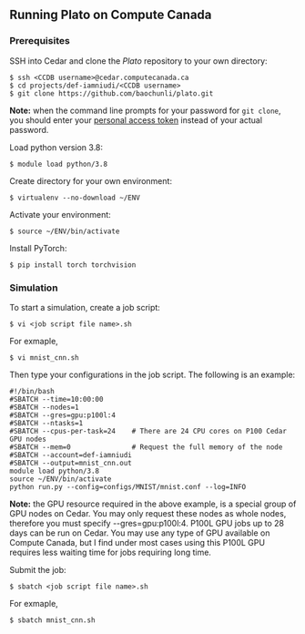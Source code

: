 ## Running Plato on Compute Canada

### Prerequisites

SSH into Cedar and clone the *Plato* repository to your own directory:

```shell
$ ssh <CCDB username>@cedar.computecanada.ca
$ cd projects/def-iamniudi/<CCDB username>
$ git clone https://github.com/baochunli/plato.git
```

**Note:** when the command line prompts for your password for `git clone`, you should enter your [personal access token](https://github.com/settings/tokens) instead of your actual password. 

Load python version 3.8:

```shell
$ module load python/3.8
```

Create directory for your own environment:

```shell
$ virtualenv --no-download ~/ENV
```

Activate your environment:

```shell
$ source ~/ENV/bin/activate
```

Install PyTorch:

```shell
$ pip install torch torchvision
```

### Simulation

To start a simulation, create a job script:

```shell
$ vi <job script file name>.sh
```

For exmaple, 

```shell
$ vi mnist_cnn.sh
```

Then type your configurations in the job script. The following is an example:

```
#!/bin/bash
#SBATCH --time=10:00:00
#SBATCH --nodes=1 
#SBATCH --gres=gpu:p100l:4   
#SBATCH --ntasks=1
#SBATCH --cpus-per-task=24    # There are 24 CPU cores on P100 Cedar GPU nodes
#SBATCH --mem=0               # Request the full memory of the node
#SBATCH --account=def-iamniudi
#SBATCH --output=mnist_cnn.out
module load python/3.8
source ~/ENV/bin/activate
python run.py --config=configs/MNIST/mnist.conf --log=INFO
```

**Note:** the GPU resource required in the above example, is a special group of GPU nodes on Cedar. You may only request these nodes as whole nodes, therefore you must specify --gres=gpu:p100l:4. P100L GPU jobs up to 28 days can be run on Cedar.
You may use any type of GPU available on Compute Canada, but I find under most cases using this P100L GPU requires less waiting time for jobs requiring long time.

Submit the job:

```shell
$ sbatch <job script file name>.sh
```

For exmaple, 

```shell
$ sbatch mnist_cnn.sh
```



